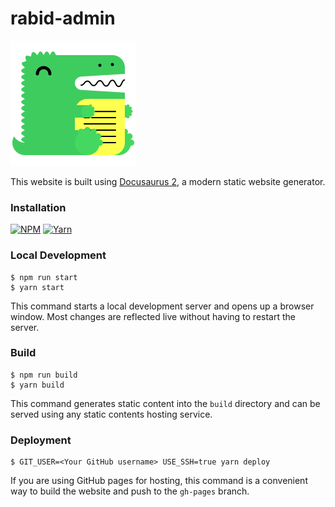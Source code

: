 # rabid-admin

[![Docusaurus](static/img/docusaurus.png)](https://docusaurus.io/)

This website is built using [Docusaurus 2](https://docusaurus.io/), a modern static website generator.

### Installation
[![NPM](https://img.shields.io/badge/NPM-%23000000.svg?style=for-the-badge&logo=npm&logoColor=white)](https://nodejs.org/en/download/) [![Yarn](https://img.shields.io/badge/yarn-%232C8EBB.svg?style=for-the-badge&logo=yarn&logoColor=white)](https://classic.yarnpkg.com/en/docs/install)


### Local Development

```
$ npm run start
$ yarn start
```

This command starts a local development server and opens up a browser window. Most changes are reflected live without having to restart the server.

### Build

```
$ npm run build
$ yarn build
```

This command generates static content into the `build` directory and can be served using any static contents hosting service.

### Deployment

```
$ GIT_USER=<Your GitHub username> USE_SSH=true yarn deploy
```

If you are using GitHub pages for hosting, this command is a convenient way to build the website and push to the `gh-pages` branch.
